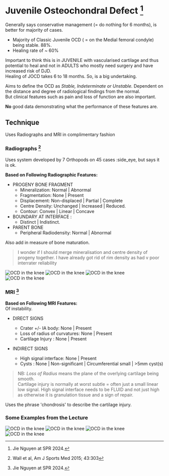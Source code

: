 # Juvenile Osteochondral Defect [^Nguyen2024]

[^Nguyen2024]: Jie Nguyen at SPR 2024. 
[^Wall2015]: Wall et al, Am J Sports Med 2015; 43:303

Generally says conservative management (= do nothing for 6 months), is better for majority of cases.  
 - Majority of Classic Juvenile OCD ( = on the Medial femoral condyle) being stable. 88%.  
 - Healing rate of ~ 60%   

Important to think this is in JUVENILE with vascularised cartilage and thus potential to heal and not in ADULTS who mostly need surgery and have increased risk of DJD.  
Healing of JOCD takes 6 to 18 months. So, is a big undertaking.  

Aims to define the OCD as *Stable, Indeterminate or Unstable.* Dependent on the distance and degree of radiological findings from the normal.  
But clinical features such as pain and loss of function are also important.   

**No** good data demonstrating what the performance of these features are.  

## Technique  

Uses Radiographs and MRI in complimentary fashion 

### Radiographs [^Wall2015]  

Uses system developed by 7 Orthopods on 45 cases :side_eye, but says it is ok. 

**Based on Following Radiographic Features:**

- PROGENY BONE FRAGMENT 
    - Mineralization: Normal | Abnormal 
    - Fragmentation: None | Present 
    - Displacement: Non-displaced | Partial | Complete 
    - Centre Density: Unchanged | Increased | Reduced.
    - Contour: Convex | Linear | Concave 
- BOUNDARY AT INTERFACE :   
    - Distinct | Indistinct.  
- PARENT BONE 
    - Peripheral Radiodensity: Normal | Abnormal 

Also add in measure of bone maturation.
> I wonder if I should merge mineralisation and centre density of progeny together. I have already got rid of rim density as had v poor interrater reliability  

![OCD in the knee](../images/OCD_1.png)
![OCD in the knee](../images/OCD_2.png)
![OCD in the knee](../images/OCD_4.png)
![OCD in the knee](../images/OCD_3.png)

### MRI [^Nguyen2024]

**Based on Following MRI Features:**  
Of instability. 

- DIRECT SIGNS 
    - Crater +/- IA body: None | Present
    - Loss of radius of curvatures: None | Present
    - Cartilage Injury : None | Present 
 
 - INDIRECT SIGNS 
    - High signal interface: None | Present 
    - Cysts : None | Non-significant | Circumferential small | >5mm cyst(s)

> NB: *Loss of Radius* means the plane of the overlying cartilage being smooth.  
> Cartilage injury is normally at worst subtle = often just a small linear low signal. 
> High signal interface needs to be FLUID and not just high as otherwise it is granulation tissue and a sign of repair.

Uses the phrase 'chondrosis' to describe the cartilage injury. 

### Some Examples from the Lecture  

![OCD in the knee](../images/OCD_5.png)
![OCD in the knee](../images/OCD_6.png)
![OCD in the knee](../images/OCD_7.png)
![OCD in the knee](../images/OCD_8.png)

